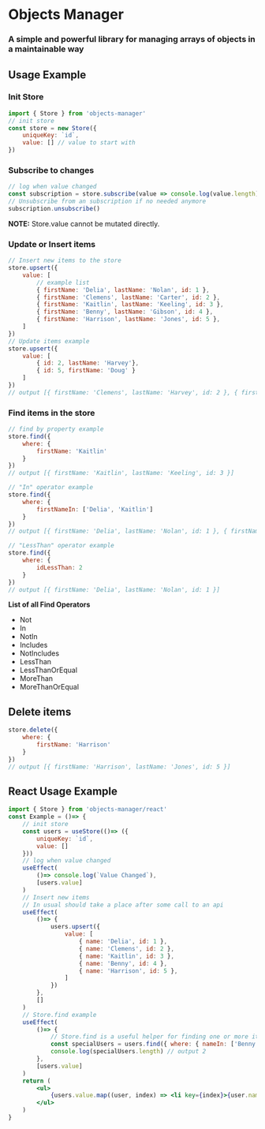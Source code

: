 # Objects Manager
### A simple and powerful library for managing arrays of objects in a maintainable way
## Usage Example
### Init Store
```javascript
import { Store } from 'objects-manager'
// init store
const store = new Store({
    uniqueKey: `id`,
    value: [] // value to start with
})
```
### Subscribe to changes
```javascript
// log when value changed
const subscription = store.subscribe(value => console.log(value.length))
// Unsubscribe from an subscription if no needed anymore
subscription.unsubscribe()
```
**NOTE:** Store.value cannot be mutated directly.
### Update or Insert items
```javascript
// Insert new items to the store
store.upsert({
    value: [
        // example list
        { firstName: 'Delia', lastName: 'Nolan', id: 1 },
        { firstName: 'Clemens', lastName: 'Carter', id: 2 },
        { firstName: 'Kaitlin', lastName: 'Keeling', id: 3 },
        { firstName: 'Benny', lastName: 'Gibson', id: 4 },
        { firstName: 'Harrison', lastName: 'Jones', id: 5 },
    ]
})
// Update items example
store.upsert({
    value: [
        { id: 2, lastName: 'Harvey'},
        { id: 5, firstName: 'Doug' }
    ]
})
// output [{ firstName: 'Clemens', lastName: 'Harvey', id: 2 }, { firstName: 'Doug', lastName: 'Jones', id: 5 }]
```
### Find items in the store
```javascript
// find by property example
store.find({
    where: {
        firstName: 'Kaitlin'
    }
})
// output [{ firstName: 'Kaitlin', lastName: 'Keeling', id: 3 }]

// "In" operator example
store.find({
    where: {
        firstNameIn: ['Delia', 'Kaitlin']
    }
})
// output [{ firstName: 'Delia', lastName: 'Nolan', id: 1 }, { firstName: 'Kaitlin', lastName: 'Keeling', id: 3 }]

// "LessThan" operator example
store.find({
    where: {
        idLessThan: 2
    }
})
// output [{ firstName: 'Delia', lastName: 'Nolan', id: 1 }]
```
**List of all Find Operators**
+ Not
+ In
+ NotIn
+ Includes
+ NotIncludes
+ LessThan
+ LessThanOrEqual
+ MoreThan
+ MoreThanOrEqual
## Delete items
```javascript
store.delete({
    where: {
        firstName: 'Harrison'
    }
})
// output [{ firstName: 'Harrison', lastName: 'Jones', id: 5 }]
```
## React Usage Example
```jsx
import { Store } from 'objects-manager/react'
const Example = ()=> {
    // init store
    const users = useStore(()=> ({
        uniqueKey: `id`,
        value: []
    }))
    // log when value changed
    useEffect(
        ()=> console.log(`Value Changed`),
        [users.value]
    )
    // Insert new items
    // In usual should take a place after some call to an api
    useEffect(
        ()=> {
            users.upsert({
                value: [
                    { name: 'Delia', id: 1 },
                    { name: 'Clemens', id: 2 },
                    { name: 'Kaitlin', id: 3 },
                    { name: 'Benny', id: 4 },
                    { name: 'Harrison', id: 5 },
                ]
            })
        },
        []
    )
    // Store.find example
    useEffect(
        ()=> {
            // Store.find is a useful helper for finding one or more items inside the store
            const specialUsers = users.find({ where: { nameIn: ['Benny', 'Harrison'] } })
            console.log(specialUsers.length) // output 2
        },
        [users.value]
    )
    return (
        <ul>
            {users.value.map((user, index) => <li key={index}>{user.name}</li>)}
        </ul>
    )
}
```